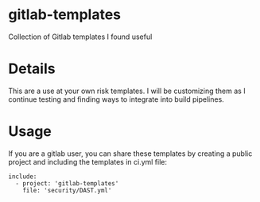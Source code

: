 # gitlab-templates
Collection of Gitlab templates I found useful

# Details
This are a use at your own risk templates. I will be customizing them as I continue testing and finding ways to integrate into build pipelines.

# Usage
If you are a gitlab user, you can share these templates by creating a public project and including the templates in ci.yml file:

```
include:
  - project: 'gitlab-templates'
    file: 'security/DAST.yml'
```
